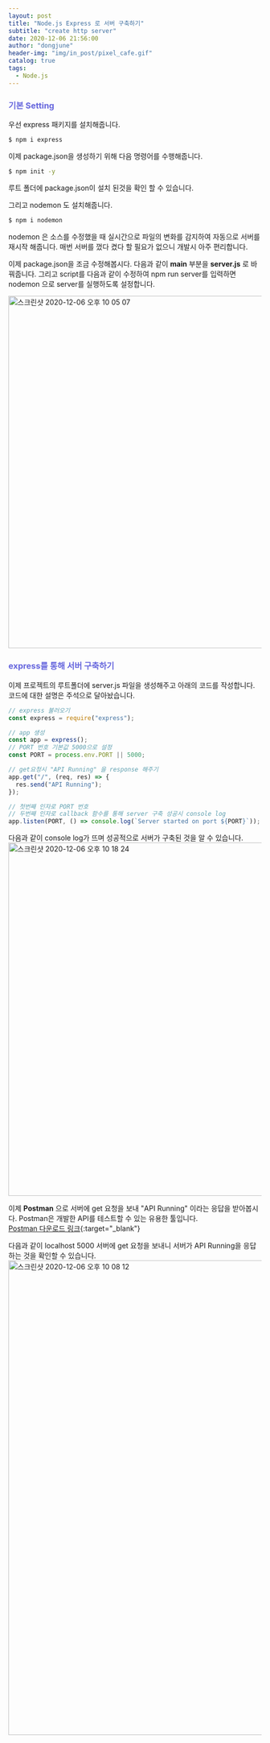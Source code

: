 ```yaml
---
layout: post
title: "Node.js Express 로 서버 구축하기"
subtitle: "create http server"
date: 2020-12-06 21:56:00
author: "dongjune"
header-img: "img/in_post/pixel_cafe.gif"
catalog: true
tags:
  - Node.js
---
```

### <span style="color:rgba(0,0,200,0.6)">기본 Setting</span>
우선 express 패키지를 설치해줍니다.

```bash
$ npm i express
```

이제 package.json을 생성하기 위해 다음 명령어를 수행해줍니다. 

```bash
$ npm init -y
```

루트 폴더에 package.json이 설치 된것을 확인 할 수 있습니다.
  
그리고 nodemon 도 설치해줍니다.

```bash
$ npm i nodemon
```

nodemon 은 소스를 수정했을 때 실시간으로 파일의 변화를 감지하여 자동으로 서버를 재시작 해줍니다.
매번 서버를 껐다 켰다 할 필요가 없으니 개발시 아주 편리합니다.

이제 package.json을 조금 수정해봅시다. 다음과 같이 **main** 부분을 **server.js** 로 바꿔줍니다. 그리고 script를 다음과 같이 수정하여 npm run server를 입력하면 nodemon 으로 server를 실행하도록 설정합니다.  

<img width="700" alt="스크린샷 2020-12-06 오후 10 05 07" src="https://user-images.githubusercontent.com/53213397/101280930-6bd94c80-380f-11eb-8052-414c2fd15458.png">

### <span style="color:rgba(0,0,200,0.6)">express를 통해 서버 구축하기</span>
이제 프로젝트의 루트폴더에 server.js 파일을 생성해주고 아래의 코드를 작성합니다. 코드에 대한 설명은 주석으로 달아놨습니다.

```javascript
// express 불러오기
const express = require("express");

// app 생성
const app = express();
// PORT 번호 기본값 5000으로 설정
const PORT = process.env.PORT || 5000;

// get요청시 "API Running" 을 response 해주기
app.get("/", (req, res) => {
  res.send("API Running");
});

// 첫번째 인자로 PORT 번호
// 두번째 인자로 callback 함수를 통해 server 구축 성공시 console log
app.listen(PORT, () => console.log(`Server started on port ${PORT}`));
```

다음과 같이 console log가 뜨며 성공적으로 서버가 구축된 것을 알 수 있습니다.
<img width="702" alt="스크린샷 2020-12-06 오후 10 18 24" src="https://user-images.githubusercontent.com/53213397/101281168-fd958980-3810-11eb-8baa-576b620ae762.png">  

이제 **Postman** 으로 서버에 get 요청을 보내 "API Running" 이라는 응답을 받아봅시다. Postman은 개발한 API를 테스트할 수 있는 유용한 툴입니다.  
[Postman 다운로드 링크](https://www.postman.com/){:target="_blank"}

다음과 같이 localhost 5000 서버에 get 요청을 보내니 서버가 API Running을 응답 하는 것을 확인할 수 있습니다.
<img width="943" alt="스크린샷 2020-12-06 오후 10 08 12" src="https://user-images.githubusercontent.com/53213397/101280965-b1961500-380f-11eb-8084-8f4e0baa5baf.png">